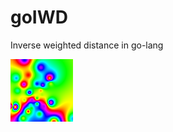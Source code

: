 # goIWD
Inverse weighted distance in go-lang

![Inverse weighted distance](iwd.png "Inverse weighted distance")

